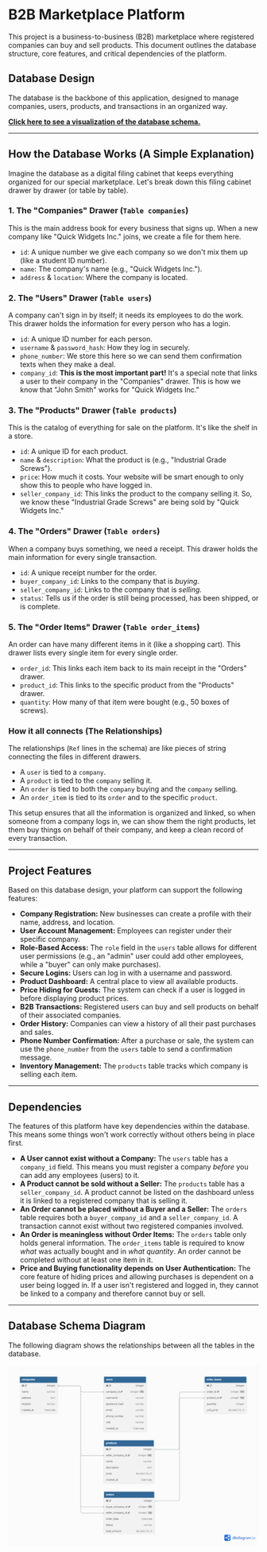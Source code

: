 # B2B Marketplace Platform

This project is a business-to-business (B2B) marketplace where registered companies can buy and sell products. This document outlines the database structure, core features, and critical dependencies of the platform.

## Database Design

The database is the backbone of this application, designed to manage companies, users, products, and transactions in an organized way.

[**Click here to see a visualization of the database schema.**](https://dbdiagram.io/d/68a633e6466887cb45e5cf75)

---

## How the Database Works (A Simple Explanation)

Imagine the database as a digital filing cabinet that keeps everything organized for our special marketplace. Let's break down this filing cabinet drawer by drawer (or table by table).

### 1. The "Companies" Drawer (`Table companies`)
This is the main address book for every business that signs up. When a new company like "Quick Widgets Inc." joins, we create a file for them here.

*   `id`: A unique number we give each company so we don't mix them up (like a student ID number).
*   `name`: The company's name (e.g., "Quick Widgets Inc.").
*   `address` & `location`: Where the company is located.

### 2. The "Users" Drawer (`Table users`)
A company can't sign in by itself; it needs its employees to do the work. This drawer holds the information for every person who has a login.

*   `id`: A unique ID number for each person.
*   `username` & `password_hash`: How they log in securely.
*   `phone_number`: We store this here so we can send them confirmation texts when they make a deal.
*   `company_id`: **This is the most important part!** It's a special note that links a user to their company in the "Companies" drawer. This is how we know that "John Smith" works for "Quick Widgets Inc."

### 3. The "Products" Drawer (`Table products`)
This is the catalog of everything for sale on the platform. It's like the shelf in a store.

*   `id`: A unique ID for each product.
*   `name` & `description`: What the product is (e.g., "Industrial Grade Screws").
*   `price`: How much it costs. Your website will be smart enough to only show this to people who have logged in.
*   `seller_company_id`: This links the product to the company selling it. So, we know these "Industrial Grade Screws" are being sold by "Quick Widgets Inc."

### 4. The "Orders" Drawer (`Table orders`)
When a company buys something, we need a receipt. This drawer holds the main information for every single transaction.

*   `id`: A unique receipt number for the order.
*   `buyer_company_id`: Links to the company that is *buying*.
*   `seller_company_id`: Links to the company that is *selling*.
*   `status`: Tells us if the order is still being processed, has been shipped, or is complete.

### 5. The "Order Items" Drawer (`Table order_items`)
An order can have many different items in it (like a shopping cart). This drawer lists every single item for every single order.

*   `order_id`: This links each item back to its main receipt in the "Orders" drawer.
*   `product_id`: This links to the specific product from the "Products" drawer.
*   `quantity`: How many of that item were bought (e.g., 50 boxes of screws).

### How it all connects (The Relationships)
The relationships (`Ref` lines in the schema) are like pieces of string connecting the files in different drawers.

*   A `user` is tied to a `company`.
*   A `product` is tied to the `company` selling it.
*   An `order` is tied to both the `company` buying and the `company` selling.
*   An `order_item` is tied to its `order` and to the specific `product`.

This setup ensures that all the information is organized and linked, so when someone from a company logs in, we can show them the right products, let them buy things on behalf of their company, and keep a clean record of every transaction.

---

## Project Features

Based on this database design, your platform can support the following features:

*   **Company Registration:** New businesses can create a profile with their name, address, and location.
*   **User Account Management:** Employees can register under their specific company.
*   **Role-Based Access:** The `role` field in the `users` table allows for different user permissions (e.g., an "admin" user could add other employees, while a "buyer" can only make purchases).
*   **Secure Logins:** Users can log in with a username and password.
*   **Product Dashboard:** A central place to view all available products.
*   **Price Hiding for Guests:** The system can check if a user is logged in before displaying product prices.
*   **B2B Transactions:** Registered users can buy and sell products on behalf of their associated companies.
*   **Order History:** Companies can view a history of all their past purchases and sales.
*   **Phone Number Confirmation:** After a purchase or sale, the system can use the `phone_number` from the `users` table to send a confirmation message.
*   **Inventory Management:** The `products` table tracks which company is selling each item.

---

## Dependencies

The features of this platform have key dependencies within the database. This means some things won't work correctly without others being in place first.

*   **A User cannot exist without a Company:** The `users` table has a `company_id` field. This means you must register a company *before* you can add any employees (users) to it.
*   **A Product cannot be sold without a Seller:** The `products` table has a `seller_company_id`. A product cannot be listed on the dashboard unless it is linked to a registered company that is selling it.
*   **An Order cannot be placed without a Buyer and a Seller:** The `orders` table requires both a `buyer_company_id` and a `seller_company_id`. A transaction cannot exist without two registered companies involved.
*   **An Order is meaningless without Order Items:** The `orders` table only holds general information. The `order_items` table is required to know *what* was actually bought and in *what quantity*. An order cannot be completed without at least one item in it.
*   **Price and Buying functionality depends on User Authentication:** The core feature of hiding prices and allowing purchases is dependent on a user being logged in. If a user isn't registered and logged in, they cannot be linked to a company and therefore cannot buy or sell.

---

## Database Schema Diagram

The following diagram shows the relationships between all the tables in the database.

![Database Schema Diagram](./assets/db_schema.png)
